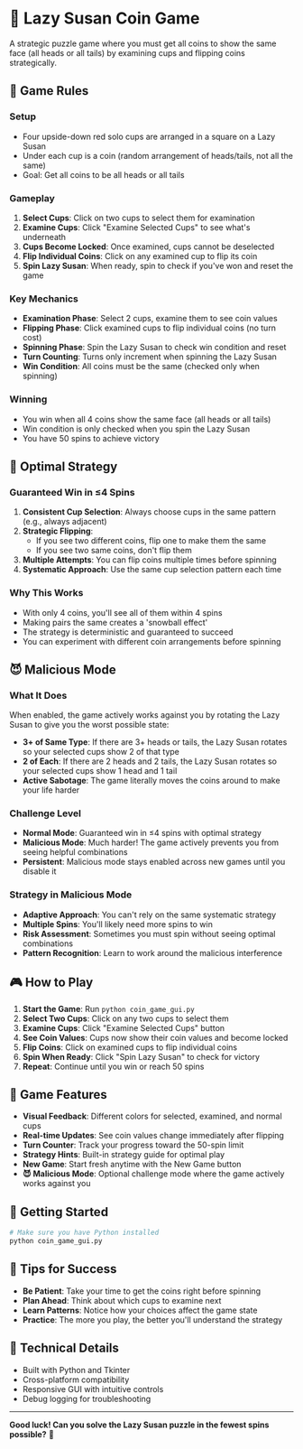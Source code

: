 # 🎠 Lazy Susan Coin Game

A strategic puzzle game where you must get all coins to show the same face (all heads or all tails) by examining cups and flipping coins strategically.

## 🎯 Game Rules

### Setup
- Four upside-down red solo cups are arranged in a square on a Lazy Susan
- Under each cup is a coin (random arrangement of heads/tails, not all the same)
- Goal: Get all coins to be all heads or all tails

### Gameplay
1. **Select Cups**: Click on two cups to select them for examination
2. **Examine Cups**: Click "Examine Selected Cups" to see what's underneath
3. **Cups Become Locked**: Once examined, cups cannot be deselected
4. **Flip Individual Coins**: Click on any examined cup to flip its coin
5. **Spin Lazy Susan**: When ready, spin to check if you've won and reset the game

### Key Mechanics
- **Examination Phase**: Select 2 cups, examine them to see coin values
- **Flipping Phase**: Click examined cups to flip individual coins (no turn cost)
- **Spinning Phase**: Spin the Lazy Susan to check win condition and reset
- **Turn Counting**: Turns only increment when spinning the Lazy Susan
- **Win Condition**: All coins must be the same (checked only when spinning)

### Winning
- You win when all 4 coins show the same face (all heads or all tails)
- Win condition is only checked when you spin the Lazy Susan
- You have 50 spins to achieve victory

## 🧠 Optimal Strategy

### Guaranteed Win in ≤4 Spins

1. **Consistent Cup Selection**: Always choose cups in the same pattern (e.g., always adjacent)
2. **Strategic Flipping**: 
   - If you see two different coins, flip one to make them the same
   - If you see two same coins, don't flip them
3. **Multiple Attempts**: You can flip coins multiple times before spinning
4. **Systematic Approach**: Use the same cup selection pattern each time

### Why This Works
- With only 4 coins, you'll see all of them within 4 spins
- Making pairs the same creates a 'snowball effect'
- The strategy is deterministic and guaranteed to succeed
- You can experiment with different coin arrangements before spinning

## 😈 Malicious Mode

### What It Does
When enabled, the game actively works against you by rotating the Lazy Susan to give you the worst possible state:

- **3+ of Same Type**: If there are 3+ heads or tails, the Lazy Susan rotates so your selected cups show 2 of that type
- **2 of Each**: If there are 2 heads and 2 tails, the Lazy Susan rotates so your selected cups show 1 head and 1 tail
- **Active Sabotage**: The game literally moves the coins around to make your life harder

### Challenge Level
- **Normal Mode**: Guaranteed win in ≤4 spins with optimal strategy
- **Malicious Mode**: Much harder! The game actively prevents you from seeing helpful combinations
- **Persistent**: Malicious mode stays enabled across new games until you disable it

### Strategy in Malicious Mode
- **Adaptive Approach**: You can't rely on the same systematic strategy
- **Multiple Spins**: You'll likely need more spins to win
- **Risk Assessment**: Sometimes you must spin without seeing optimal combinations
- **Pattern Recognition**: Learn to work around the malicious interference

## 🎮 How to Play

1. **Start the Game**: Run `python coin_game_gui.py`
2. **Select Two Cups**: Click on any two cups to select them
3. **Examine Cups**: Click "Examine Selected Cups" button
4. **See Coin Values**: Cups now show their coin values and become locked
5. **Flip Coins**: Click on examined cups to flip individual coins
6. **Spin When Ready**: Click "Spin Lazy Susan" to check for victory
7. **Repeat**: Continue until you win or reach 50 spins

## 🎨 Game Features

- **Visual Feedback**: Different colors for selected, examined, and normal cups
- **Real-time Updates**: See coin values change immediately after flipping
- **Turn Counter**: Track your progress toward the 50-spin limit
- **Strategy Hints**: Built-in strategy guide for optimal play
- **New Game**: Start fresh anytime with the New Game button
- **😈 Malicious Mode**: Optional challenge mode where the game actively works against you

## 🚀 Getting Started

```bash
# Make sure you have Python installed
python coin_game_gui.py
```

## 🎯 Tips for Success

- **Be Patient**: Take your time to get the coins right before spinning
- **Plan Ahead**: Think about which cups to examine next
- **Learn Patterns**: Notice how your choices affect the game state
- **Practice**: The more you play, the better you'll understand the strategy

## 🔧 Technical Details

- Built with Python and Tkinter
- Cross-platform compatibility
- Responsive GUI with intuitive controls
- Debug logging for troubleshooting

---

**Good luck! Can you solve the Lazy Susan puzzle in the fewest spins possible?** 🎉
